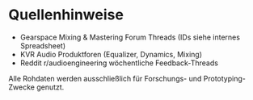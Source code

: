# Quellenhinweise

- Gearspace Mixing & Mastering Forum Threads (IDs siehe internes Spreadsheet)
- KVR Audio Produktforen (Equalizer, Dynamics, Mixing)
- Reddit r/audioengineering wöchentliche Feedback-Threads

Alle Rohdaten werden ausschließlich für Forschungs- und Prototyping-Zwecke genutzt.

